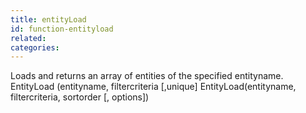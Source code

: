 ```yaml
---
title: entityLoad
id: function-entityload
related:
categories:
---
```


Loads and returns an array of entities of the specified entityname.
EntityLoad (entityname, filtercriteria [,unique] 
EntityLoad(entityname, filtercriteria, sortorder [, options])